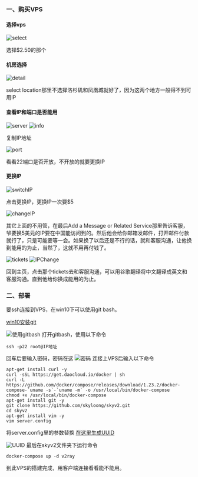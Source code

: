 ### 一、购买VPS
#### 选择vps
![select](https://github.com/skyloong/wow/blob/master/images/select.png)

选择$2.50的那个
#### 机房选择
![detail](https://github.com/skyloong/wow/blob/master/images/detail.png)

select location那里不选择洛杉矶和凤凰城就好了，因为这两个地方一般得不到可用IP

#### 查看IP和端口是否能用

![server](https://github.com/skyloong/wow/blob/master/images/server.png)
![info](https://github.com/skyloong/wow/blob/master/images/info.png)

复制IP地址

![port](https://github.com/skyloong/wow/blob/master/images/port.png)

看看22端口是否开放，不开放的就要更换IP
#### 更换IP
![switchIP](https://github.com/skyloong/wow/blob/master/images/switchIP.png)

点击更换IP，更换IP一次要$5

![changeIP](https://github.com/skyloong/wow/blob/master/images/changeIP.png)

其它上面的不用管，在最后Add a Message or Related Service那里告诉客服，爷要换5美元的IP要在中国能访问到的。然后他会给你邮箱发邮件，打开邮件付款就行了，只是可能要等一会。如果换了以后还是不行的话，就和客服沟通，让他换到能用的为止，当然了，这就不用再付钱了。

![tickets](https://github.com/skyloong/wow/blob/master/images/tickets.png)
![IPChange](https://github.com/skyloong/wow/blob/master/images/IpChange.png)

回到主页，点击那个tickets去和客服沟通，可以用谷歌翻译将中文翻译成英文和客服沟通。直到他给你换成能用的为止。
### 二、部署
要ssh连接到VPS，在win10下可以使用git bash。

[win10安装git](https://blog.csdn.net/qq_32786873/article/details/80570783)

![使用gitbash](https://github.com/skyloong/wow/blob/master/images/gitbash.png)
打开gitbash，使用以下命令
```
ssh -p22 root@IP地址
```
回车后要输入密码，密码在这
![密码](https://github.com/skyloong/wow/blob/master/images/info.png)
连接上VPS后输入以下命令
```
apt-get install curl -y
curl -sSL https://get.daocloud.io/docker | sh
curl -L https://github.com/docker/compose/releases/download/1.23.2/docker-compose-`uname -s`-`uname -m` -o /usr/local/bin/docker-compose
chmod +x /usr/local/bin/docker-compose
apt-get install git -y
git clone https://github.com/skyloong/skyv2.git
cd skyv2
apt-get install vim -y
vim server.config
```
将server.config里的参数替换
[在这里生成UUID](https://www.uuidgenerator.net/)

![UUID](https://github.com/skyloong/wow/blob/master/images/UUID.png)
最后在skyv2文件夹下运行命令
```
docker-compose up -d v2ray
```
到此VPS的搭建完成，用客户端连接看看能不能用。
